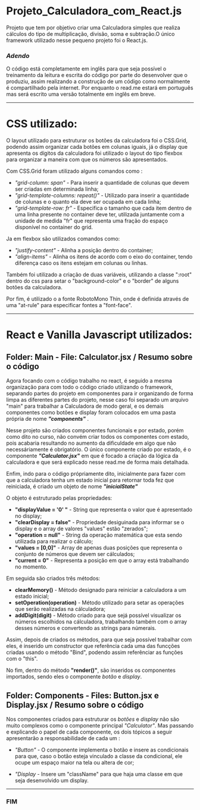 # Projeto_Calculadora_com_React.js
Projeto que tem por objetivo criar uma Calculadora simples que realiza cálculos do tipo de multiplicação, divisão, soma e subtração.O único framework utilizado nesse pequeno projeto foi o React.js. 

### ***Adendo***
O código está completamente em inglês para que seja possível o treinamento da leitura e escrita do código por parte do desenvolver que o produziu, assim realizando a construção de um código como normalmente é compartilhado pela internet. Por enquanto o read.me estará em português mas será escrito uma versão totalmente em inglês em breve.

------------------------------------------------------------------------------------------------------
# CSS utilizado:

O layout utilizado para estruturar os botões da calculadora foi o CSS.Grid, podendo assim organizar cada botões em colunas iguais, já o display que apresenta os dígitos da calculadora foi utilizado o layout do tipo flexbox para organizar a maneira com que os números são apresentados.

Com CSS.Grid foram utilizado alguns comandos como :

* *"grid-column: span"* - Para inserir a quantidade de colunas que devem ser criadas em determinada linha;
* *"grid-template-columns: repeat()"* - Utilizado para inserir a quantidade de colunas e o quanto ela deve ser ocupada em cada linha;
* *"grid-template-row: fr"* - Especifica o tamanho que cada item dentro de uma linha presente no container deve ter, utilizada juntamente com a unidade de medida "fr" que representa uma fração do espaço disponível no container do grid.

Ja em flexbox são utilizados comandos como:
* *"justify-content"* - Alinha a posição dentro do container;
* *"align-items"* - Alinha os itens de acordo com o eixo do container, tendo diferença caso os itens estejam em colunas ou linhas.

Também foi utilizado a criação de duas variáveis, utilizando a classe ":root" dentro do css para setar o "background-color" e o "border" de alguns botões da calculadora.

Por fim, é utilizado o a fonte RobotoMono Thin, onde é definida através de uma "at-rule" para especificar fontes a "font-face".

------------------------------------------------------------------------------------------------------
# React e Vanilla Javascript utilizados:

## Folder: Main - File: Calculator.jsx / Resumo sobre o código

Agora focando com o código trabalho no react, é seguido a mesma organização para com todo o código criado utilizando o framework, separando partes do projeto em componentes para ir organizando de forma limpa as diferentes partes do projeto, nesse caso foi separado um arquivo "main" para trabalhar a Calculadora de modo geral, e os demais componentes como botões e display foram colocados em uma pasta própria de nome ***"components"*** .

Nesse projeto são criados componentes funcionais e por estado, porém como dito no curso, não convém criar todos os componentes com estado, pois acabaria resultando no aumento da dificuldade em algo que não necessáriamente é obrigatório. O único componente criado por estado, é o componente ***"Calculator.jsx"*** em que é focado a criação da lógica da calculadora e que será explicado nesse read.me de forma mais detalhada.

Enfim, indo para o código própriamente dito, inicialmente para fazer com que a calculadora tenha um estado inicial para retornar toda fez que reiniciada, é criado um objeto de nome ***"inicialState"***

O objeto é estruturado pelas propriedades:
* **"displayValue = '0' "** - String que representa o valor que é apresentado no display;
* **"clearDisplay = false"** - Propriedade desiguinada para informar se o display e o array de valores "values" estão "zerados";
* **"operation = null"** - String da operação matemática que esta sendo utilizada para realizar o cálculo;
* **"values = [0,0]"** - Array de apenas duas posições que representa o conjunto de números que devem ser cálculados;
* **"current = 0"** - Representa a posição em que o array está trabalhando no momento.

Em seguida são criados três métodos:
* **clearMemory()** - Método designado para reiniciar a calculadora a um estado inicial;
* **setOperation(operation)** - Método utilizado para setar as operações que serão realizadas na cálculadora;
* **addDigit(digit)** - Método criado para que sejá possível visualizar os números escolhidos na cálculadora, trabalhando também com o array desses números e convertendo as strings para númerais.

Assim, depois de criados os métodos, para que seja possível trabalhar com eles, é inserido um constructor que referência cada uma das funcções criadas usando o método "Bind", podendo assim referênciar as funções com o "this".

No fim, dentro do método **"render()"**, são inseridos os componentes importados, sendo eles o componente *botão* e *display*.

## Folder: Components - Files: Button.jsx e Display.jsx / Resumo sobre o código

Nos componentes criados para estruturar os *botões* e *display* não são muito complexos como o componente principal *"Calculator"*. Mas passando e explicando o papel de cada componente, os dois tópicos a seguir apresentarão a responsabilidade de cada um :

* *"Button"* - O componente implementa o botão e insere as condicionais para que, caso o botão esteja vinculado a classe da condicional, ele ocupe um espaço maior na tela ou altera de cor;

* *"Display* - Insere um "className" para que haja uma classe em que seja desenvolvido um display.

------------------------------------------------------------------------------------------------------

### FIM





